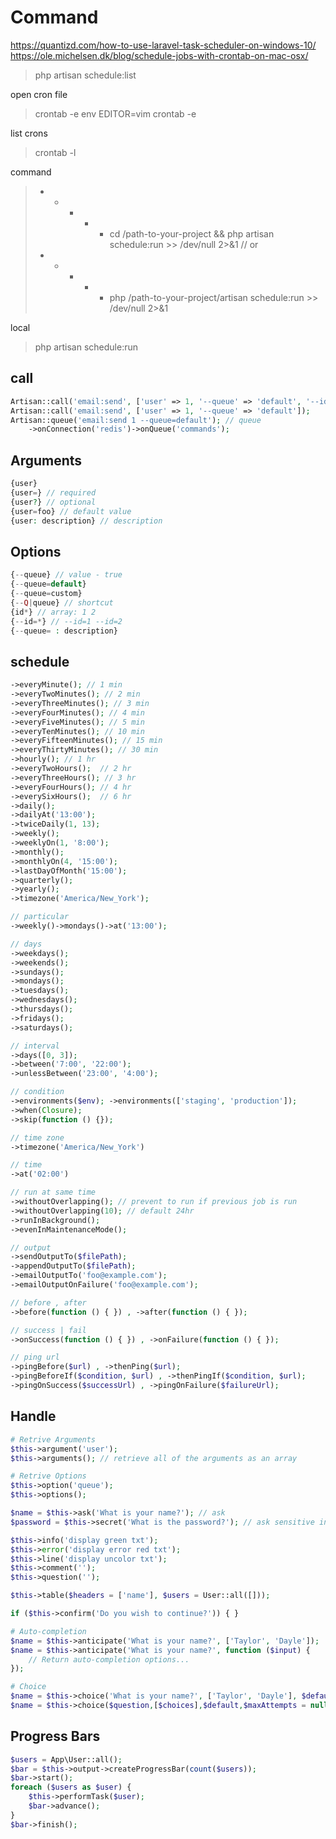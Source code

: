 # Command
https://quantizd.com/how-to-use-laravel-task-scheduler-on-windows-10/
https://ole.michelsen.dk/blog/schedule-jobs-with-crontab-on-mac-osx/

> php artisan schedule:list

open cron file
> crontab -e
> env EDITOR=vim crontab -e

list crons
> crontab -l

command
> * * * * * cd /path-to-your-project && php artisan schedule:run >> /dev/null 2>&1
// or
> * * * * * php /path-to-your-project/artisan schedule:run >> /dev/null 2>&1

local
> php artisan schedule:run

## call
```php
Artisan::call('email:send', ['user' => 1, '--queue' => 'default', '--id' => [5], '--force' => true ]);
Artisan::call('email:send', ['user' => 1, '--queue' => 'default']);
Artisan::queue('email:send 1 --queue=default'); // queue
	->onConnection('redis')->onQueue('commands');
```

## Arguments
```php
{user}
{user=} // required
{user?} // optional
{user=foo} // default value
{user: description} // description
```

## Options
```php
{--queue} // value - true
{--queue=default}
{--queue=custom}
{--Q|queue} // shortcut
{id*} // array: 1 2
{--id=*} // --id=1 --id=2
{--queue= : description}
```

## schedule
```php
->everyMinute(); // 1 min
->everyTwoMinutes(); // 2 min
->everyThreeMinutes(); // 3 min
->everyFourMinutes(); // 4 min
->everyFiveMinutes(); // 5 min
->everyTenMinutes(); // 10 min
->everyFifteenMinutes(); // 15 min
->everyThirtyMinutes();	// 30 min
->hourly();	// 1 hr
->everyTwoHours();	// 2 hr
->everyThreeHours(); // 3 hr
->everyFourHours();	// 4 hr
->everySixHours();	// 6 hr
->daily();
->dailyAt('13:00');
->twiceDaily(1, 13);
->weekly();
->weeklyOn(1, '8:00');
->monthly();
->monthlyOn(4, '15:00');
->lastDayOfMonth('15:00');
->quarterly();
->yearly();
->timezone('America/New_York');

// particular
->weekly()->mondays()->at('13:00');

// days
->weekdays();
->weekends();
->sundays();
->mondays();
->tuesdays();
->wednesdays();
->thursdays();
->fridays();
->saturdays();

// interval
->days([0, 3]);
->between('7:00', '22:00');
->unlessBetween('23:00', '4:00');

// condition
->environments($env); ->environments(['staging', 'production']);
->when(Closure);
->skip(function () {});

// time zone
->timezone('America/New_York')

// time
->at('02:00')

// run at same time
->withoutOverlapping(); // prevent to run if previous job is run
->withoutOverlapping(10); // default 24hr
->runInBackground();
->evenInMaintenanceMode();

// output
->sendOutputTo($filePath);
->appendOutputTo($filePath);
->emailOutputTo('foo@example.com');
->emailOutputOnFailure('foo@example.com');

// before , after
->before(function () { }) , ->after(function () { });

// success | fail
->onSuccess(function () { }) , ->onFailure(function () { });

// ping url
->pingBefore($url) , ->thenPing($url);
->pingBeforeIf($condition, $url) , ->thenPingIf($condition, $url);
->pingOnSuccess($successUrl) , ->pingOnFailure($failureUrl);
```

## Handle
```php
# Retrive Arguments
$this->argument('user');
$this->arguments(); // retrieve all of the arguments as an array

# Retrive Options
$this->option('queue');
$this->options();

$name = $this->ask('What is your name?'); // ask
$password = $this->secret('What is the password?'); // ask sensitive information

$this->info('display green txt');
$this->error('display error red txt');
$this->line('display uncolor txt');
$this->comment('');
$this->question('');

$this->table($headers = ['name'], $users = User::all([]));

if ($this->confirm('Do you wish to continue?')) { }

# Auto-completion
$name = $this->anticipate('What is your name?', ['Taylor', 'Dayle']);
$name = $this->anticipate('What is your name?', function ($input) {
    // Return auto-completion options...
});

# Choice
$name = $this->choice('What is your name?', ['Taylor', 'Dayle'], $defaultIndex = 0);
$name = $this->choice($question,[$choices],$default,$maxAttempts = null,$allowMultipleSelections = false);
```

## Progress Bars
```php
$users = App\User::all();
$bar = $this->output->createProgressBar(count($users));
$bar->start();
foreach ($users as $user) {
    $this->performTask($user);
    $bar->advance();
}
$bar->finish();
```
